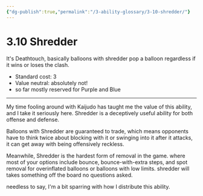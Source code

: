 ```yaml
---
{"dg-publish":true,"permalink":"/3-ability-glossary/3-10-shredder/"}
---
```


# 3.10 Shredder

It's Deathtouch, basically balloons with shredder pop a balloon regardless if it wins or loses the clash.

- Standard cost: 3
- Value neutral: absolutely not!
- so far mostly reserved for Purple and Blue

---
My time fooling around with Kaijudo has taught me the value of this ability, and I take it seriously here. Shredder is a deceptively useful ability for both offense and defense.

Balloons with Shredder are guaranteed to trade, which means opponents have to think twice about blocking with it or swinging into it after it attacks, it can get away with being offensively reckless.

Meanwhile, Shredder is the hardest form of removal in the game. where most of your options include bounce, bounce-with-extra steps, and spot removal for overinflated balloons or balloons with low limits. shredder will takes something off the board no questions asked.

needless to say, I'm a bit sparring with how I distribute this ability.